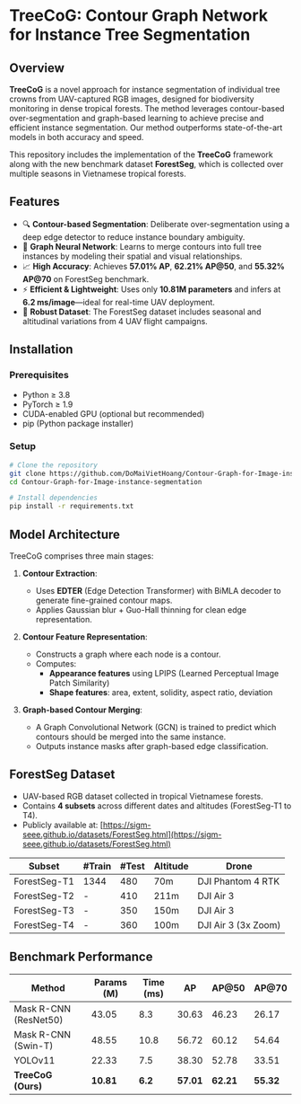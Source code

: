 # TreeCoG: Contour Graph Network for Instance Tree Segmentation

## Overview

**TreeCoG** is a novel approach for instance segmentation of individual tree crowns from UAV-captured RGB images, designed for biodiversity monitoring in dense tropical forests. The method leverages contour-based over-segmentation and graph-based learning to achieve precise and efficient instance segmentation. Our method outperforms state-of-the-art models in both accuracy and speed.

This repository includes the implementation of the **TreeCoG** framework along with the new benchmark dataset **ForestSeg**, which is collected over multiple seasons in Vietnamese tropical forests.

## Features

- 🔍 **Contour-based Segmentation**: Deliberate over-segmentation using a deep edge detector to reduce instance boundary ambiguity.
- 🧠 **Graph Neural Network**: Learns to merge contours into full tree instances by modeling their spatial and visual relationships.
- 📈 **High Accuracy**: Achieves **57.01% AP**, **62.21% AP@50**, and **55.32% AP@70** on ForestSeg benchmark.
- ⚡ **Efficient & Lightweight**: Uses only **10.81M parameters** and infers at **6.2 ms/image**—ideal for real-time UAV deployment.
- 🌲 **Robust Dataset**: The ForestSeg dataset includes seasonal and altitudinal variations from 4 UAV flight campaigns.

## Installation

### Prerequisites

- Python ≥ 3.8
- PyTorch ≥ 1.9
- CUDA-enabled GPU (optional but recommended)
- pip (Python package installer)

### Setup

```bash
# Clone the repository
git clone https://github.com/DoMaiVietHoang/Contour-Graph-for-Image-instance-segmentation.git
cd Contour-Graph-for-Image-instance-segmentation

# Install dependencies
pip install -r requirements.txt
```


## Model Architecture

TreeCoG comprises three main stages:

1. **Contour Extraction**:
   - Uses **EDTER** (Edge Detection Transformer) with BiMLA decoder to generate fine-grained contour maps.
   - Applies Gaussian blur + Guo-Hall thinning for clean edge representation.

2. **Contour Feature Representation**:
   - Constructs a graph where each node is a contour.
   - Computes:
     - **Appearance features** using LPIPS (Learned Perceptual Image Patch Similarity)
     - **Shape features**: area, extent, solidity, aspect ratio, deviation

3. **Graph-based Contour Merging**:
   - A Graph Convolutional Network (GCN) is trained to predict which contours should be merged into the same instance.
   - Outputs instance masks after graph-based edge classification.

## ForestSeg Dataset

- UAV-based RGB dataset collected in tropical Vietnamese forests.
- Contains **4 subsets** across different dates and altitudes (ForestSeg-T1 to T4).
- Publicly available at: [https://sigm-seee.github.io/datasets/ForestSeg.html](https://sigm-seee.github.io/datasets/ForestSeg.html)

| Subset        | #Train | #Test | Altitude | Drone         |
|---------------|--------|-------|----------|----------------|
| ForestSeg-T1  | 1344   | 480   | 70m      | DJI Phantom 4 RTK |
| ForestSeg-T2  | -      | 410   | 211m     | DJI Air 3         |
| ForestSeg-T3  | -      | 350   | 150m     | DJI Air 3         |
| ForestSeg-T4  | -      | 360   | 100m     | DJI Air 3 (3x Zoom) |

## Benchmark Performance

| Method               | Params (M) | Time (ms) | AP   | AP@50 | AP@70 |
|----------------------|------------|-----------|------|--------|--------|
| Mask R-CNN (ResNet50)| 43.05      | 8.3       | 30.63| 46.23  | 26.17  |
| Mask R-CNN (Swin-T)  | 48.55      | 10.8      | 56.72| 60.12  | 54.64  |
| YOLOv11              | 22.33      | 7.5       | 38.30| 52.78  | 33.51  |
| **TreeCoG (Ours)**   | **10.81**  | **6.2**   | **57.01**| **62.21**| **55.32** |



